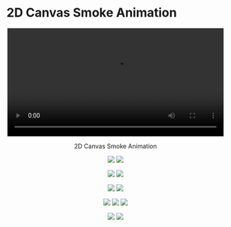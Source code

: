 # 2D Canvas Smoke Animation

<p align=center>
  <a href="https://bamdadsabbagh.github.io/2d-canvas-smoke-animation/">
    <video width=500>
      <source src="https://i.imgur.com/PiCxRvP.mp4">
    </video>
  </a>
</p>

<p align=center>
  2D Canvas Smoke Animation
</p>

<p align=center>
  <a href="https://github.com/bamdadsabbagh/2d-canvas-smoke-animation"><img src="https://img.shields.io/github/stars/bamdadsabbagh/2d-canvas-smoke-animation?label=git"></a>
  <img src="https://img.shields.io/github/license/bamdadsabbagh/2d-canvas-smoke-animation">
</p>

<p align=center>
  <img src="https://img.shields.io/github/languages/count/bamdadsabbagh/2d-canvas-smoke-animation">
  <img src="https://img.shields.io/github/languages/top/bamdadsabbagh/2d-canvas-smoke-animation">
</p>

<p align=center>
  <img src="https://img.shields.io/github/v/release/bamdadsabbagh/2d-canvas-smoke-animation">
  <img src="https://api.codeclimate.com/v1/badges/2085a2ecfa65cfc1701b/maintainability">
</p>

<p align=center>
  <img src="https://img.shields.io/david/bamdadsabbagh/2d-canvas-smoke-animation">
  <img src="https://img.shields.io/david/dev/bamdadsabbagh/2d-canvas-smoke-animation">
  <img src="https://img.shields.io/snyk/vulnerabilities/github/bamdadsabbagh/2d-canvas-smoke-animation">
</p>

<p align=center>
  <img src="https://img.shields.io/badge/ci-github--actions-yellowgreen">
  <img src="https://img.shields.io/badge/cd-github--pages-yellowgreen">
</p>
